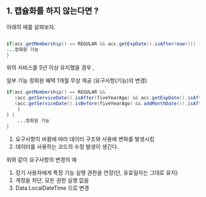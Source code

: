 ## 1. 캡슐화를 하지 않는다면 ?
아래의 예를 살펴보자.

```java

if(acc.getMembership() == REGULAR && acc.getExpDate().isAfter(now())) {
...정화원 기능
}

```

위의 서비스를 5년 이상 유지했을 경우 ,

일부 기능 정회원 혜택 1개월 무상 제공 (요구사항(기능)의 변경)

```java
if(acc.getMembership() == REGULAR &&
   (acc.getServiceDate().isAfter(fiveYearAgo) && acc.getExpDate().isAfter(now())) ||
   (acc.getServiceDate().isBefore(fiveYearAgo) && addMonthDate()).isAfter(now()))
    )
) {
    ...정회원 기능
}
```

1. 요구사항이 바뀜에 따라 데이터 구조와 사용에 변화를 발생시킴
2. 데이터를 사용하는 코드의 수정 발생이 생긴다.

위와 같이 요구사항의 변경의 예
1. 장기 사용자에게 특정 기능 실행 권한을 연장(단, 유효일자는 그대로 유지)
2. 계정을 차단, 모든 권한 실행 없음
3. Data LocalDateTime 으로 변경



